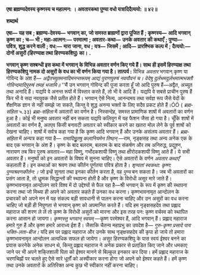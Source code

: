 **एषा ब्रह्मण्यदेवस्य कृष्णस्य च महात्मन: ।** **अवतारकथा पुण्या वधो यत्रादिदैत्ययो: ॥ ४२॥** 

**शब्दार्थ** 

**एषा—** **यह सब** **; ब्रह्मण्य-देवस्य—** **भगवान् का, जो समस्त ब्राह्मणों द्वारा पूजित हैं** **; कृष्णस्य—** **आदि भगवान् कृष्ण का** **; च—** **भी** **; महा-आत्मन:—** **परमात्मा** **; अवतार-कथा—** **उनके अवतार की कथाएँ** **; पुण्या—** **पवित्र, शुद्ध करने वाली** **; वध:—** **मारा** **जाना, वध** **; यत्र—** **जिसमें** **; आदि—** **प्रारश्भिक कल्प में** **; दैत्ययो:—** **दोनों असुरों (हिरण्याक्ष तथा हिरण्यकशिपु) का।** **.** 

**भगवान् कृष्ण सश्बन्धी इस कथा में भगवान् के विभिन्न अवतार वर्णन किए गये हैं। साथ** **ही इसमें हिरण्याक्ष तथा हिरण्यकशिपु नामक दो असुरों के वध का भी वर्णन किया गया है।** **तात्पर्य :** विभिन्न *अवतार* भगवान् कृष्ण या गोविन्द के अंश हैं— *अद्वैतच्युतमनादिमनन्तरूपम्* *आद्यं पुराणपुरुषं नवयौवनं च।* *वेदेषु दुर्लभमदुर्लभमात्मभक्तौ* *गोविन्दमादिपुरुषं तमहं भजामि॥* ''मैं उन भगवान् गोविन्द की पूजा करता हूँ जो आदि पुरुष हैं—अद्वैत, अच्युत तथा अनादि हैं। यद्यपि वे अनन्त रूपों में विस्तार करते हैं, तो भी वे आदि हैं। यद्यपि वे सबसे प्राचीन पुरुष हैं फिर भी वे सदा नवयुवक जैसे प्रतीत होते हैं। भगवान् ऐसे नित्य, आनन्दमय तथा सर्वज्ञ रूप जैसे वेदों के शैक्षणिक ज्ञान से नहीं समझे जा सकते, किन्तु वे शुद्ध अनन्य भक्तों के लिए सदैव प्रकट होते हैं।ÓÓ ( *ब्रह्म-संहिता* ५.३३) *ब्रह्म-संहिता* में अवतारों का वर्णन है। निस्सन्देह, समस्त प्रामाणिक शाषों में अवतारों का वर्णन हुआ है। कोई भी मनुष्य अवतार नहीं बन सकता यद्यपि कलियुग में यह फैशन जैसा हो गया है। चूँकि शाषों में अवतारों का वर्णन है, अतएव किसी बनावटी अवतार को स्वीकार करने का खतरा मोल लेने के पूर्व शाषों को देखना चाहिए। शाषों में सर्वत्र कहा गया है कि कृष्ण आदि भगवान् हैं और उनके असंलय अवतार हैं। *ब्रह्म-संहिता* में अन्यत्र कहा गया है— *रामादिमूॢतषु* *कलानियमेन तिष्ठन्* —राम, नृङ्क्षसह तथा अन्य अनेक एक के बाद एक भगवान् के अंश हैं। कृष्ण के बाद बलराम, बलराम के बाद संकर्षण और तब अनिरुद्ध, प्रद्युश्न, नारायण तब फिर पुरुष अवतार— महा विष्णु, गर्भोदकशायी विष्णु तथा क्षीरोदकशायी विष्णु आते हैं। ये सभी अवतार हैं। मनुष्यों को इन अवतारों के विषय में सुनना चाहिए। ऐसे अवतारों के वर्णन *अवतार कथाएँ*  कहलाती हैं। इन कथाओं का श्रवण तथा कीर्तन पूर्णतया पवित्र होता है। *शृण्वतां स्वकथा: कृष्ण:* *पुण्यश्रवणकीर्तन:।* जो इन्हें सुनता तथा इनका कीर्तन करता है, वह *पुण्य* बन सकता है। जब भी अवतारों का प्रसंग आता है, तो धाॢमक सिद्धान्तों की स्थापना होती है और कृष्ण के विरोधी असुर मारे जाते हैं। कृष्णभावनामृत आन्दोलन सारे विश्व में दो उद्देश्यों से फैल रहा है—श्री भगवान् के रूप में कृष्ण की स्थापना करना तथा जो मिथ्या ही अपने को अवतार कहते हैं उनका वध करना। कृष्णभावनामृत आन्दोलन के प्रचारकों को अपने मन में यह संकल्प बड़ी सावधानी से पालन करना चाहिए और उन असुरों का वध करना चाहिए जो बड़ी ही निपुणता से भगवान् कृष्ण को अपमानित करते हैं। यदि हम नृङ्क्षसहदेव तथा प्रह्लाद महाराज की शरण ले लें तो कृष्ण के विरोधी असुरों को मारना और इस तरह पन: कृष्ण वर्चस्व को स्थापित करना आसान हो जायगा। *कृष्णस्तु* *भगवान् स्वयम्* —कृष्ण परमेश्वर हैं, आदि भगवान् हैं। प्रह्लाद महाराज हमारे गुरु हैं और कृष्ण हमारे आराध्य ईश हैं। जैसाकि चैतन्य महाप्रभु का उपदेश है— *गुरु-कृष्ण प्रसादे पाय भक्ति-लता-बीज।* यदि हम पर प्रह्लाद महाराज और उनके साथ नृङ्क्षसहदेव की कृपा हो जाये तो हमारा कृष्णभावनामृत आन्दोलन अत्यधिक सफल हो जायेगा। असुर हिरण्यकशिपु के पास स्वयं ईश्वर बनने का प्रयास करनेके अनेक साधन थे, किन्तु प्रह्लाद महाराज ने अनेक प्रकार से प्रताडि़त किए जाने और धमकाए जाने पर भी अपने शकि्तशाली पिता को ईश्वर मानने से बिल्कुल इनकार कर दिया। हमें प्रह्लाद महाराज के चरणचिह्नों पर चलते हुए ऐसे सारे धूर्तों को अस्वीकार करना होगा जो अपने को ईश्वर कहते हैं। हमें कृष्ण तथा उनके अवतारों के अतिरिक्त अन्य कुछ भी स्वीकार नहीं करना चाहिए।  